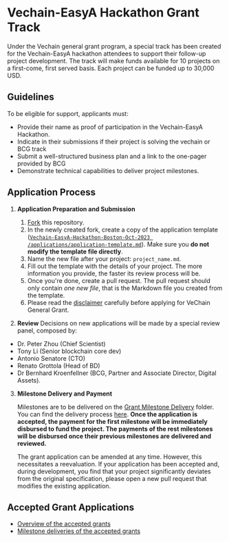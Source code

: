 # Vechain-EasyA Hackathon Grant Track
Under the Vechain general grant program, a special track has been created for the Vechain-EasyA hackathon attendees to support their follow-up project development. The track will make funds available for 10 projects on a first-come, first served basis. Each project can be funded up to 30,000 USD. 

## Guidelines

To be eligible for support, applicants must:
- Provide their name as proof of participation in the Vechain-EasyA Hackathon.
- Indicate in their submissions if their project is solving the vechain or BCG track
- Submit a well-structured business plan and a link to the one-pager provided by BCG 
- Demonstrate technical capabilities to deliver project milestones.

## Application Process

1. **Application Preparation and Submission**
   1. [Fork](https://github.com/vechain/Grant-program) this repository.
   2. In the newly created fork, create a copy of the application template ([`Vechain-EasyA-Hackathon-Boston-Oct-2023
/applications/application-template.md`](
applications/application-template.md)). Make sure you **do not modify the template file directly**.
   3. Name the new file after your project: `project_name.md`.
   4. Fill out the template with the details of your project. The more information you provide, the faster its review process will be.
   5. Once you're done, create a pull request. The pull request should only contain _one new file_, that is the Markdown file you created from the template.
   6. Please read the [disclaimer](./disclaimer.md) carefully before applying for VeChain General Grant.

2. **Review**
  Decisions on new applications will be made by a special review panel, composed by:
  - Dr. Peter Zhou (Chief Scientist)
  - Tony Li (Senior blockchain core dev)
  - Antonio Senatore (CTO)
  - Renato Grottola (Head of BD)
  - Dr Bernhard Kroenfellner (BCG, Partner and Associate Director, Digital Assets).
 
3. **Milestone Delivery and Payment**

   Milestones are to be delivered on the [Grant Milestone Delivery](./milestone-delivery) folder. You can find the delivery process [here](milestone-delivery#milestone-delivery-process). **Once the application is accepted, the payment for the first milestone will be immediately disbursed to fund the project. The payments of the rest milestones will be disbursed once their previous milestones are delivered and reviewed.**

   The grant application can be amended at any time. However, this necessitates a reevaluation. If your application has been accepted and, during development, you find that your project significantly deviates from the original specification, please open a new pull request that modifies the existing application.


## Accepted Grant Applications 
 - [Overview of the accepted grants](accepted_grant_applications.md)
 - [Milestone deliveries of the accepted grants](./milestone-delivery/deliveries)
